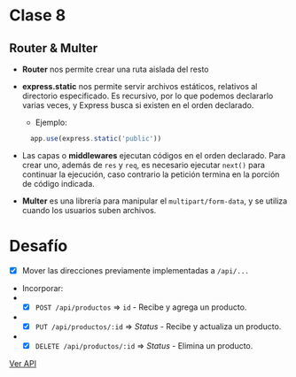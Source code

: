 # Clase 8

## Router & Multer

* **Router** nos permite crear una ruta aislada del resto

* **express.static** nos permite servir archivos estáticos, relativos al directorio especificado. Es recursivo, por lo que podemos declararlo varias veces, y Express busca si existen en el orden declarado.

  * Ejemplo: 
  ```javascript
    app.use(express.static('public'))
  ```

* Las capas o **middlewares** ejecutan códigos en el orden declarado. Para crear uno, además de `res` y `req`, es necesario ejecutar `next()` para continuar la ejecución, caso contrario la petición termina en la porción de código indicada.

* **Multer** es una librería para manipular el `multipart/form-data`, y se utiliza cuando los usuarios suben archivos.


# Desafío

- [x] Mover las direcciones previamente implementadas a `/api/...`
- Incorporar:
- - [x] `POST /api/productos` => `id` - Recibe y agrega un producto.
- - [x] `PUT /api/productos/:id` => *Status* - Recibe y actualiza un producto.
- - [x] `DELETE /api/productos/:id` => *Status* - Elimina un producto.

[Ver API](readme_api.md)